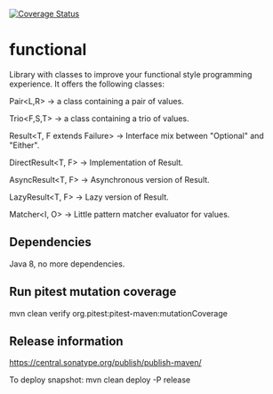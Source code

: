 [![Coverage Status](https://coveralls.io/repos/github/chiquitinxx/functional/badge.svg?branch=main)](https://coveralls.io/github/chiquitinxx/functional?branch=main)

# functional

Library with classes to improve your functional style programming experience. It offers the following classes:

Pair<L,R> -> a class containing a pair of values.

Trio<F,S,T> -> a class containing a trio of values.

Result<T, F extends Failure> -> Interface mix between "Optional" and "Either".

DirectResult<T, F> -> Implementation of Result.

AsyncResult<T, F> -> Asynchronous version of Result.

LazyResult<T, F> -> Lazy version of Result.

Matcher<I, O> -> Little pattern matcher evaluator for values.

## Dependencies

Java 8, no more dependencies.

## Run pitest mutation coverage

mvn clean verify org.pitest:pitest-maven:mutationCoverage

## Release information

https://central.sonatype.org/publish/publish-maven/

To deploy snapshot: mvn clean deploy -P release
